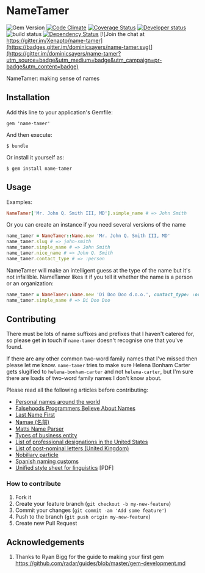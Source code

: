 # NameTamer

![Gem Version](http://img.shields.io/gem/v/name-tamer.svg?style=flat)&nbsp;[![Code Climate](http://img.shields.io/codeclimate/github/dominicsayers/name-tamer.svg?style=flat)](https://codeclimate.com/github/Xenapto/name-tamer)&nbsp;[![Coverage Status](https://img.shields.io/coveralls/dominicsayers/name-tamer.svg?style=flat)](https://coveralls.io/r/Xenapto/name-tamer?branch=master)
[![Developer status](http://img.shields.io/badge/developer-awesome-brightgreen.svg?style=flat)](https://www.dominicsayers.com)
![build status](https://circleci.com/gh/dominicsayers/name-tamer.png?circle-token=2293f2a1d8463a948c2a2ce4bb3bd99786958c59)
[![Dependency Status](https://dependencyci.com/github/dominicsayers/name-tamer/badge)](https://dependencyci.com/github/Xenapto/name-tamer) [![Join the chat at https://gitter.im/Xenapto/name-tamer](https://badges.gitter.im/dominicsayers/name-tamer.svg)](https://gitter.im/dominicsayers/name-tamer?utm_source=badge&utm_medium=badge&utm_campaign=pr-badge&utm_content=badge)

NameTamer: making sense of names

## Installation

Add this line to your application's Gemfile:

    gem 'name-tamer'

And then execute:

    $ bundle

Or install it yourself as:

    $ gem install name-tamer

## Usage

Examples:

```ruby
NameTamer['Mr. John Q. Smith III, MD'].simple_name # => John Smith
```

Or you can create an instance if you need several versions of the name

```ruby
name_tamer = NameTamer::Name.new 'Mr. John Q. Smith III, MD'
name_tamer.slug # => john-smith
name_tamer.simple_name # => John Smith
name_tamer.nice_name # => John Q. Smith
name_tamer.contact_type # => :person
```

NameTamer will make an intelligent guess at the type of the name but it's not infallible. NameTamer likes it if you tell it whether the name is a person or an organization:

```ruby
name_tamer = NameTamer::Name.new 'Di Doo Doo d.o.o.', contact_type: :organization
name_tamer.simple_name # => Di Doo Doo
```

## Contributing

There must be lots of name suffixes and prefixes that I haven't catered for, so please get in touch if `name-tamer` doesn't recognise one that you've found.

If there are any other common two-word family names that I've missed then please let me know. `name-tamer` tries to make sure Helena Bonham Carter gets slugified to `helena-bonham-carter` and not `helena-carter`, but I'm sure there are loads of two-word family names I don't know about.

Please read all the following articles before contributing:

* [Personal names around the world](https://www.w3.org/International/questions/qa-personal-names)
* [Falsehoods Programmers Believe About Names](https://www.kalzumeus.com/2010/06/17/falsehoods-programmers-believe-about-names/)
* [Last Name First](http://www.solidether.net/article/last-name-first/)
* [Namae (名前)](https://github.com/berkmancenter/namae)
* [Matts Name Parser](https://github.com/mericson/people)
* [Types of business entity](http://en.wikipedia.org/wiki/Types_of_business_entity)
* [List of professional designations in the United States](http://en.wikipedia.org/wiki/List_of_post-nominal_letters_(USA))
* [List of post-nominal letters (United Kingdom)](http://en.wikipedia.org/wiki/List_of_post-nominal_letters_(United_Kingdom))
* [Nobiliary particle](http://en.wikipedia.org/wiki/Nobiliary_particle)
* [Spanish naming customs](http://en.wikipedia.org/wiki/Spanish_naming_customs)
* [Unified style sheet for linguistics](http://linguistlist.org/pubs/tocs/JournalUnifiedStyleSheet2007.pdf) [PDF]

### How to contribute

1.  Fork it
1.  Create your feature branch (`git checkout -b my-new-feature`)
1.  Commit your changes (`git commit -am 'Add some feature'`)
1.  Push to the branch (`git push origin my-new-feature`)
1.  Create new Pull Request

## Acknowledgements

1.  Thanks to Ryan Bigg for the guide to making your first gem https://github.com/radar/guides/blob/master/gem-development.md

